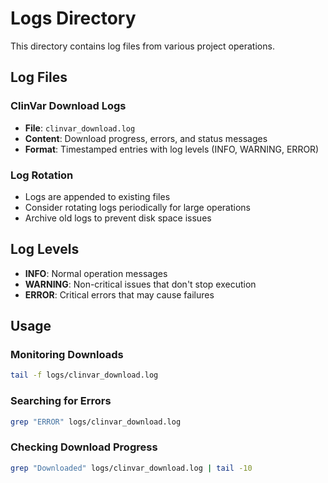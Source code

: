 # Logs Directory

This directory contains log files from various project operations.

## Log Files

### ClinVar Download Logs
- **File**: `clinvar_download.log`
- **Content**: Download progress, errors, and status messages
- **Format**: Timestamped entries with log levels (INFO, WARNING, ERROR)

### Log Rotation
- Logs are appended to existing files
- Consider rotating logs periodically for large operations
- Archive old logs to prevent disk space issues

## Log Levels

- **INFO**: Normal operation messages
- **WARNING**: Non-critical issues that don't stop execution
- **ERROR**: Critical errors that may cause failures

## Usage

### Monitoring Downloads
```bash
tail -f logs/clinvar_download.log
```

### Searching for Errors
```bash
grep "ERROR" logs/clinvar_download.log
```

### Checking Download Progress
```bash
grep "Downloaded" logs/clinvar_download.log | tail -10
```
